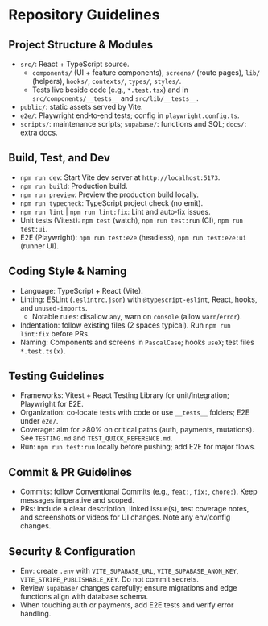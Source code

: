 # Repository Guidelines

## Project Structure & Modules
- `src/`: React + TypeScript source.
  - `components/` (UI + feature components), `screens/` (route pages), `lib/` (helpers), `hooks/`, `contexts/`, `types/`, `styles/`.
  - Tests live beside code (e.g., `*.test.tsx`) and in `src/components/__tests__` and `src/lib/__tests__`.
- `public/`: static assets served by Vite.
- `e2e/`: Playwright end‑to‑end tests; config in `playwright.config.ts`.
- `scripts/`: maintenance scripts; `supabase/`: functions and SQL; `docs/`: extra docs.

## Build, Test, and Dev
- `npm run dev`: Start Vite dev server at `http://localhost:5173`.
- `npm run build`: Production build.
- `npm run preview`: Preview the production build locally.
- `npm run typecheck`: TypeScript project check (no emit).
- `npm run lint` | `npm run lint:fix`: Lint and auto‑fix issues.
- Unit tests (Vitest): `npm test` (watch), `npm run test:run` (CI), `npm run test:ui`.
- E2E (Playwright): `npm run test:e2e` (headless), `npm run test:e2e:ui` (runner UI).

## Coding Style & Naming
- Language: TypeScript + React (Vite).
- Linting: ESLint (`.eslintrc.json`) with `@typescript-eslint`, React, hooks, and `unused-imports`.
  - Notable rules: disallow `any`, warn on `console` (allow `warn`/`error`).
- Indentation: follow existing files (2 spaces typical). Run `npm run lint:fix` before PRs.
- Naming: Components and screens in `PascalCase`; hooks `useX`; test files `*.test.ts(x)`.

## Testing Guidelines
- Frameworks: Vitest + React Testing Library for unit/integration; Playwright for E2E.
- Organization: co‑locate tests with code or use `__tests__` folders; E2E under `e2e/`.
- Coverage: aim for >80% on critical paths (auth, payments, mutations). See `TESTING.md` and `TEST_QUICK_REFERENCE.md`.
- Run: `npm run test:run` locally before pushing; add E2E for major flows.

## Commit & PR Guidelines
- Commits: follow Conventional Commits (e.g., `feat:`, `fix:`, `chore:`). Keep messages imperative and scoped.
- PRs: include a clear description, linked issue(s), test coverage notes, and screenshots or videos for UI changes. Note any env/config changes.

## Security & Configuration
- Env: create `.env` with `VITE_SUPABASE_URL`, `VITE_SUPABASE_ANON_KEY`, `VITE_STRIPE_PUBLISHABLE_KEY`. Do not commit secrets.
- Review `supabase/` changes carefully; ensure migrations and edge functions align with database schema.
- When touching auth or payments, add E2E tests and verify error handling.

